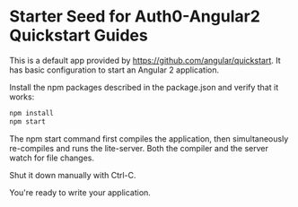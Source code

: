# Starter Seed for Auth0-Angular2 Quickstart Guides

This is a default app provided by https://github.com/angular/quickstart. It has basic configuration to start an Angular 2 application.

Install the npm packages described in the package.json and verify that it works:

```bash
npm install
npm start
```

The npm start command first compiles the application, then simultaneously re-compiles and runs the lite-server. Both the compiler and the server watch for file changes.

Shut it down manually with Ctrl-C.

You're ready to write your application.

